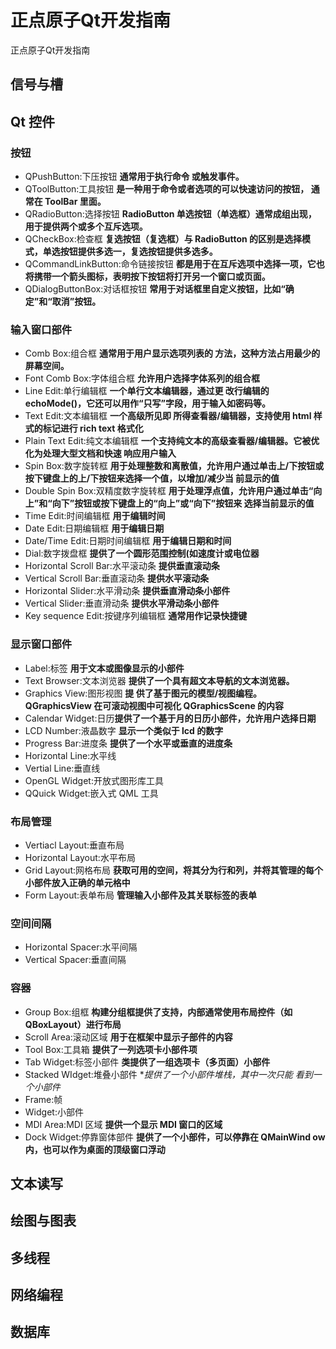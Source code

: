 # 正点原子Qt开发指南 
正点原子Qt开发指南 

## 信号与槽

## Qt 控件

### 按钮

- QPushButton:下压按钮 **通常用于执行命令 或触发事件。**
-  QToolButton:工具按钮 **是一种用于命令或者选项的可以快速访问的按钮， 通常在 ToolBar 里面。**
- QRadioButton:选择按钮 **RadioButton 单选按钮（单选框）通常成组出现， 用于提供两个或多个互斥选项。**
- QCheckBox:检查框 **复选按钮（复选框）与 RadioButton 的区别是选择模式，单选按钮提供多选一，复选按钮提供多选多。**
-  QCommandLinkButton:命令链接按钮 **都是用于在互斥选项中选择一项，它也将携带一个箭头图标，表明按下按钮将打开另一个窗口或页面。**
- QDialogButtonBox:对话框按钮 **常用于对话框里自定义按钮，比如“确定”和“取消”按钮。**

### 输入窗口部件

- Comb Box:组合框 **通常用于用户显示选项列表的 方法，这种方法占用最少的屏幕空间。**
- Font Comb Box:字体组合框 **允许用户选择字体系列的组合框**
- Line Edit:单行编辑框 **一个单行文本编辑器，通过更 改行编辑的 echoMode()，它还可以用作“只写”字段，用于输入如密码等。**
- Text Edit:文本编辑框  **一个高级所见即 所得查看器/编辑器，支持使用 html 样式的标记进行 rich text 格式化**
- Plain Text Edit:纯文本编辑框 **一个支持纯文本的高级查看器/编辑器。它被优化为处理大型文档和快速 响应用户输入**
- Spin Box:数字旋转框 **用于处理整数和离散值，允许用户通过单击上/下按钮或按下键盘上的上/下按钮来选择一个值，以增加/减少当 前显示的值**
- Double Spin Box:双精度数字旋转框 **用于处理浮点值，允许用户通过单击“向上”和“向下”按钮或按下键盘上的“向上”或“向下”按钮来 选择当前显示的值**
- Time Edit:时间编辑框 **用于编辑时间**
- Date Edit:日期编辑框 **用于编辑日期**
- Date/Time Edit:日期时间编辑框 **用于编辑日期和时间**
- Dial:数字拨盘框 **提供了一个圆形范围控制(如速度计或电位器**
- Horizontal Scroll Bar:水平滚动条 **提供垂直滚动条**
- Vertical Scroll Bar:垂直滚动条 **提供水平滚动条**
- Horizontal Slider:水平滑动条 **提供垂直滑动条小部件**
- Vertical Slider:垂直滑动条 **提供水平滑动条小部件**
-  Key sequence Edit:按键序列编辑框 **通常用作记录快捷键**

### 显示窗口部件

- Label:标签 **用于文本或图像显示的小部件**
- Text Browser:文本浏览器 **提供了一个具有超文本导航的文本浏览器。**
- Graphics View:图形视图 **提 供了基于图元的模型/视图编程。QGraphicsView 在可滚动视图中可视化 QGraphicsScene 的内容**
- Calendar Widget:日历**提供了一个基于月的日历小部件，允许用户选择日期**
-  LCD Number:液晶数字 **显示一个类似于 lcd 的数字**
- Progress Bar:进度条 **提供了一个水平或垂直的进度条**
- Horizontal Line:水平线
- Vertial Line:垂直线
- OpenGL Widget:开放式图形库工具
- QQuick Widget:嵌入式 QML 工具

### 布局管理

-  Vertiacl Layout:垂直布局
-  Horizontal Layout:水平布局
-  Grid Layout:网格布局 **获取可用的空间，将其分为行和列，并将其管理的每个小部件放入正确的单元格中**
-  Form Layout:表单布局 **管理输入小部件及其关联标签的表单**

### 空间间隔

- Horizontal Spacer:水平间隔
- Vertical Spacer:垂直间隔

### 容器

- Group Box:组框 **构建分组框提供了支持，内部通常使用布局控件（如 QBoxLayout）进行布局**
- Scroll Area:滚动区域 **用于在框架中显示子部件的内容**
- Tool Box:工具箱 **提供了一列选项卡小部件项**
- Tab Widget:标签小部件 **类提供了一组选项卡（多页面）小部件**
- Stacked WIdget:堆叠小部件 **提供了一个小部件堆栈，其中一次只能 看到一个小部件*
- Frame:帧 
- Widget:小部件
- MDI Area:MDI 区域 **提供一个显示 MDI 窗口的区域**
- Dock Widget:停靠窗体部件 **提供了一个小部件，可以停靠在 QMainWind ow 内，也可以作为桌面的顶级窗口浮动**

## 文本读写

## 绘图与图表

## 多线程

## 网络编程

## 数据库



